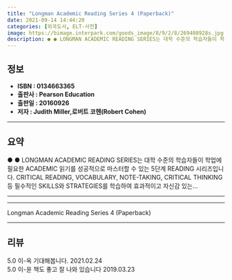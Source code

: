 ```yaml
---
title: "Longman Academic Reading Series 4 (Paperback)"
date: 2021-09-14 14:44:20
categories: [외국도서, ELT-사전]
image: https://bimage.interpark.com/goods_image/8/9/2/8/269408928s.jpg
description: ● ● LONGMAN ACADEMIC READING SERIES는 대학 수준의 학습자들이 학업에 필요한 ACADEMIC 읽기를 성공적으로 마스터할 수 있는 5단계 READING 시리즈입니다. CRITICAL READING, VOCABULARY, NOTE-TAKING, CRITICAL
---
```


## **정보**

- **ISBN : 0134663365**
- **출판사 : Pearson Education**
- **출판일 : 20160926**
- **저자 : Judith Miller,로버트 코헨(Robert Cohen)**

------



## **요약**

●  ●  LONGMAN ACADEMIC READING SERIES는 대학 수준의 학습자들이 학업에 필요한 ACADEMIC 읽기를 성공적으로 마스터할 수 있는 5단계 READING 시리즈입니다. CRITICAL READING, VOCABULARY, NOTE-TAKING, CRITICAL THINKING 등 필수적인 SKILLS와 STRATEGIES를 학습하여 효과적이고 자신감 있는... 

------



------


Longman Academic Reading Series 4 (Paperback) 

------


## **리뷰** 

5.0 이-옥 기대해봅니다. 2021.02.24 <br/>5.0 이-윤 책도 좋고 잘 나와 있습니다 2019.03.23 <br/>